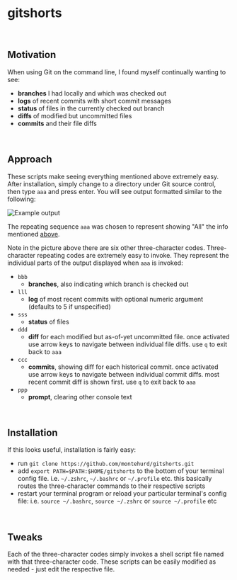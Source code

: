 # gitshorts

&nbsp;

## Motivation

When using Git on the command line, I found myself continually wanting to see:
- **branches** I had locally and which was checked out
- **logs** of recent commits with short commit messages
- **status** of files in the currently checked out branch
- **diffs** of modified but uncommitted files
- **commits** and their file diffs

&nbsp;

## Approach

These scripts make seeing everything mentioned above extremely easy. After installation, simply change to a directory under Git source control, then type `aaa` and press enter. You will see output formatted similar to the following:

![Example output](https://raw.github.com/montehurd/gitshorts/master/screenshot.png)

The repeating sequence `aaa` was chosen to represent showing "All" the info mentioned [above](#user-content-motivation).

Note in the picture above there are six other three-character codes. Three-character repeating codes are extremely easy to invoke. They represent the individual parts of the output displayed when `aaa` is invoked:

- `bbb`
    - **branches**, also indicating which branch is checked out
- `lll`
    - **log** of most recent commits with optional numeric argument (defaults to 5 if unspecified)
- `sss`
    - **status** of files
- `ddd`
    - **diff** for each modified but as-of-yet uncommitted file. once activated use arrow keys to navigate between individual file diffs. use `q` to exit back to `aaa`
- `ccc`
    - **commits**, showing diff for each historical commit. once activated use arrow keys to navigate between individual commit diffs. most recent commit diff is shown first. use `q` to exit back to `aaa`
- `ppp`
    - **prompt**, clearing other console text

&nbsp;

## Installation

If this looks useful, installation is fairly easy:

- run `git clone https://github.com/montehurd/gitshorts.git`
- add `export PATH=$PATH:$HOME/gitshorts` to the bottom of your terminal config file. i.e. `~/.zshrc`, `~/.bashrc` or `~/.profile` etc. this basically routes the three-character commands to their respective scripts
- restart your terminal program or reload your particular terminal's config file: i.e. `source ~/.bashrc`, `source ~/.zshrc` or `source ~/.profile` etc

&nbsp;

## Tweaks

Each of the three-character codes simply invokes a shell script file named with that three-character code. These scripts can be easily modified as needed - just edit the respective file.
